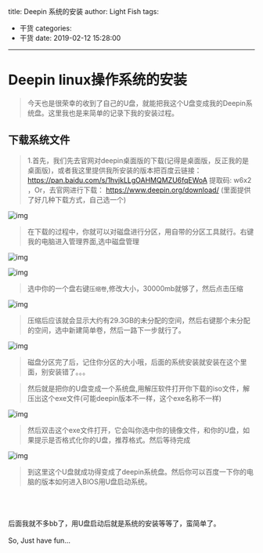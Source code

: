 title: Deepin 系统的安装
author: Light Fish
tags:
  - 干货
categories:
  - 干货
date: 2019-02-12 15:28:00
---
# Deepin linux操作系统的安装

>今天也是很荣幸的收到了自己的U盘，就能把我这个U盘变成我的Deepin系统盘。这里我也是来简单的记录下我的安装过程。

<!-- more -->

## 下载系统文件

>1.首先，我们先去官网对deepin桌面版的下载(记得是桌面版，反正我的是桌面版)，或者我这里提供我所安装的版本把百度云链接： https://pan.baidu.com/s/1hvjkLLgOAHMQMZU6fqEWoA 提取码: w6x2 ，Or，去官网进行下载： https://www.deepin.org/download/ (里面提供了好几种下载方式，自己选一个)

![img](http://qnpic.top\deepin_install%5C1.jpg)

>在下载的过程中，你就可以对磁盘进行分区，用自带的分区工具就行。右键我的电脑进入管理界面,选中磁盘管理

![img](http://qnpic.top\deepin_install%5C2.jpg)

![img](http://qnpic.top\deepin_install%5C3.jpg)

>选中你的一个盘右键`压缩卷`,修改大小，30000mb就够了，然后点击压缩

![img](http://qnpic.top\deepin_install%5C4.jpg)

>压缩后应该就会显示大约有29.3GB的未分配的空间，然后右键那个未分配的空间，选中新建简单卷，然后一路下一步就行了。

![img](http://qnpic.top\deepin_install%5C5.jpg)

>磁盘分区完了后，记住你分区的大小哦，后面的系统安装就安装在这个里面，别安装错了。。。

>然后就是把你的U盘变成一个系统盘,用解压软件打开你下载的iso文件，解压出这个exe文件(可能deepin版本不一样，这个exe名称不一样)

![img](http://qnpic.top\deepin_install%5C6.jpg)

>然后双击这个exe文件打开，它会叫你选中你的镜像文件，和你的U盘，如果提示是否格式化你的U盘，推荐格式。然后等待完成

![img](http://qnpic.top\deepin_install%5C7.jpg)

>到这里这个U盘就成功得变成了deepin系统盘。然后你可以百度一下你的电脑的版本如何进入BIOS用U盘启动系统。

<br><br><br>后面我就不多bb了，用U盘启动后就是系统的安装等等了，蛮简单了。<br><br>So, Just have fun...